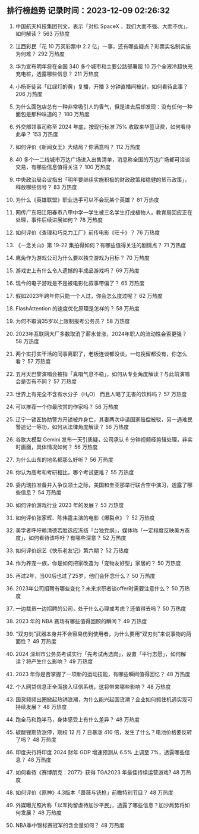 
## 排行榜趋势 记录时间：2023-12-09 02:26:32
  
  1. 中国航天科技集团刊文，表示「对标 SpaceX ，我们大而不强、大而不优」，如何解读？ 563 万热度
    
  2. 江西彩民「花 10 万买彩票中 2.2 亿」一事，还有哪些疑点？彩票实名制实施为何难？ 292 万热度
    
  3. 华为宣布明年将在全国 340 多个城市和主要公路部署超 10 万个全液冷超快充充电桩，透露哪些信息？ 211 万热度
    
  4. 小杨哥徒弟「红绿灯的黄」复播，开播 3 分钟直播间被封，如何看待此事？ 206 万热度
    
  5. 为什么面包店总有一种非常吸引人的香气，但是进去后却发现：没有任何一种面包是那种味道的？ 180 万热度
    
  6. 外交部领事司称至 2024 年底，按现行标准 75% 收取来华签证费，如何看待此举？ 153 万热度
    
  7. 如何评价《新闻女王》大结局？你满意吗？ 112 万热度
    
  8. 40 多个一二线城市万达广场进入出售清单，消息称全国的万达广场都可洽谈交易，有哪些信息值得关注？ 100 万热度
    
  9. 中央政治局会议指出「明年要继续实施积极的财政政策和稳健的货币政策」，释放哪些信号？ 83 万热度
    
  10. 为什么《英雄联盟》职业选手可以不会玩某个英雄？ 81 万热度
    
  11. 网传广东阳江阳春市八甲中学一学生被三名学生打成植物人，教育局回应正在处理，事件后续进展如何？ 78 万热度
    
  12. 如何评价《查理和巧克力工厂》前传电影《旺卡》？ 76 万热度
    
  13. 《一念关山》第 19-22 集拍得如何？有哪些值得关注的剧情点？ 71 万热度
    
  14. 鹰角作为游戏公司为什么要以独立游戏为目标？ 70 万热度
    
  15. 游戏史上有什么令人遗憾的半成品游戏吗？ 69 万热度
    
  16. 现今的电子游戏是不是被电影化叙事带偏了？ 65 万热度
    
  17. 假如2023年跨年你只能一个人过，你会怎么度过呢？ 62 万热度
    
  18. FlashAttention 的速度优化原理是怎样的？ 58 万热度
    
  19. 为何不取消35岁以上限制报考公务员？ 58 万热度
    
  20. 2023年互联网大厂多数取消了薪水普涨，2024年职人的流动性会否更强？ 58 万热度
    
  21. 两个实打实干活的同事离职了，老板连谈都没谈，一句挽留都没有，你怎么看？ 57 万热度
    
  22. 五月天巴黎演唱会被指「真唱气息不稳」，如何从专业角度解读？与此前演唱会是否有不同？ 57 万热度
    
  23. 世界上有完全不含有水分子（H₂O） 而且人喝了无害的饮料吗？ 57 万热度
    
  24. 可以推荐一个你最欣赏的作家吗？ 56 万热度
    
  25. 辽宁一锁匠协助警方开锁被炸身亡，其妻两次申请国家赔偿被驳，另一遇难民警追记一等功，如何从法律角度解读？ 56 万热度
    
  26. 谷歌大模型 Gemini 发布一天引质疑，公司承认 6 分钟视频经剪辑处理，非实时画面，具体情况如何？ 56 万热度
    
  27. 为什么山东的地名都那么好听？ 56 万热度
    
  28. 你认为高考和考研相比，哪个考试更难？ 55 万热度
    
  29. 委内瑞拉准备并入争议领土之际，美国和圭亚那举行联合空中演习，透露了哪些信息？ 54 万热度
    
  30. 如何评价游戏行业 2023 年的发展？ 53 万热度
    
  31. 如何评价张家辉、陈伟霆主演的电影《爆裂点》？ 52 万热度
    
  32. 美学者呼吁赖清德若胜选应冻结「台独党纲」，媒体称「一定程度反映美方态度」，如何看待该呼吁？有哪些深意？ 52 万热度
    
  33. 如何评价综艺《快乐老友记》第六期？ 52 万热度
    
  34. 作为养宠一族，你是如何把家改造为「宠物友好型」家居的？ 50 万热度
    
  35. 再过2年，当00后也过了25岁，他们会怀念什么？ 50 万热度
    
  36. 2023年公司招聘有哪些变化？未来求职者谈offer时需要注意什么？ 50 万热度
    
  37. 一边裁员一边招聘的公司，处于什么心理或考虑？还值得去吗？ 50 万热度
    
  38. 2023 年的 NBA 赛场有哪些值得回顾的瞬间？ 49 万热度
    
  39. “双刃剑”武器本身并不会容易伤到使用者，为什么要用“双刃剑”来说事物的两面性？ 49 万热度
    
  40. 2024 深圳市公务员考试实行「先考试再选岗」，设置「平行志愿」，如何解读？将产生什么影响？ 49 万热度
    
  41. 2023 年你是否掌握了一项新的运动技能，有哪些瞬间值得回忆？ 48 万热度
    
  42. 个人网贷信息正全面接入征信系统，这将带来哪些影响？ 48 万热度
    
  43. 国货频频出圈掀起热销浪潮，为什么能兴起国货潮？企业如何抓住机遇实现可持续发展？ 48 万热度
    
  44. 跑全马和跑半马，身体感受上有什么差异？ 48 万热度
    
  45. 碳酸锂期货涨停，期权 12 月 7 日暴涨 410 倍，发生了什么？电池价格要反转了吗？ 48 万热度
    
  46. 印度央行将印度 2024 财年 GDP 增速预测从 6.5% 上调至 7%，透露哪些信息？ 48 万热度
    
  47. 如何看待《赛博朋克：2077》获得 TGA2023 年最佳持续运营游戏? 48 万热度
    
  48. 如何评价《原神》4.3版本「蔷薇与铳枪」前瞻特别节目？ 48 万热度
    
  49. 外媒曝光照片称「以军拘留虐待加沙平民」，透露了哪些信息？加沙局势将如何发展？ 48 万热度
    
  50. NBA季中锦标赛冠军的含金量如何？ 48 万热度
    